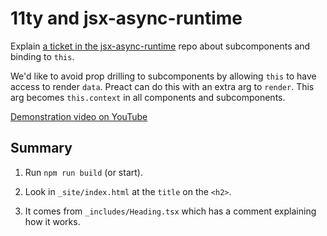 # 11ty and jsx-async-runtime

Explain [a ticket in the jsx-async-runtime](https://github.com/jeasx/jsx-async-runtime/issues/1#issuecomment-2202170527)
repo about subcomponents and binding to `this`.

We'd like to avoid prop drilling to subcomponents by allowing `this` to have access to render `data`. Preact can do this
with an extra arg to `render`. This arg becomes `this.context` in all components and subcomponents.

[Demonstration video on YouTube](https://youtu.be/3y1-tuk2Z9E)

## Summary

1. Run `npm run build` (or start).

2. Look in `_site/index.html` at the `title` on the `<h2>`.

3. It comes from `_includes/Heading.tsx` which has a comment explaining how it works.
